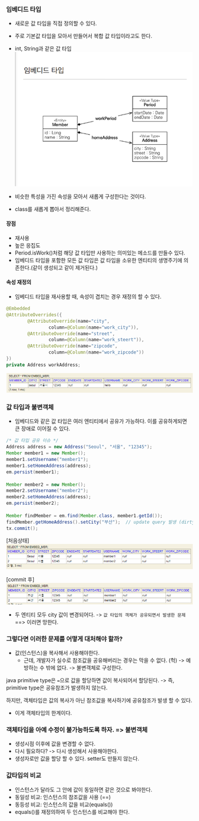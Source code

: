 ### 임베디드 타입
- 새로운 값 타입을 직접 정의할 수 있다.
- 주로 기본값 타입을 모아서 만들어서 복합 값 타입이라고도 한다.
- int, String과 같은 값 타입  
![](.Readme_images/3f9982bf.png)
  
- 비슷한 특성을 가진 속성을 모아서 새롭게 구성한다는 것이다.
- class를 새롭게 뽑아서 정리해준다.

#### 장점
- 재사용
- 높은 응집도
- Period.isWork()처럼 해당 값 타입만 사용하는 의미있는 메소드를 만들수 있다.
- 임베디드 타입을 포함한 모든 값 타입은 값 타입을 소유한 엔티티의 생명주기에 의존한다.(같이 생성되고 같이 제거된다.)

#### 속성 재정의
- 임베디드 타입을 재사용할 때, 속성이 겹치는 경우 재정의 할 수 있다.
```java
@Embedded
@AttributeOverrides({
        @AttributeOverride(name="city",
                column=@Column(name="work_city")),
        @AttributeOverride(name="street",
                column=@Column(name="work_steert")),
        @AttributeOverride(name="zipcode",
                column=@Column(name="work_zipcode"))
})
private Address workAddress;
```
![](.Readme_images/11a020fc.png)


### 값 타입과 불변객체
- 임베디드와 같은 값 타입은 여러 엔티티에서 공유가 가능하다. 이를 공유하게되면 큰 장애로 이어질 수 있다.

```java
/* 값 타입 공유 이슈 */
Address address = new Address("Seoul", "서울", "12345");
Member member1 = new Member();
member1.setUsername("member1");
member1.setHomeAddress(address);
em.persist(member1);

Member member2 = new Member();
member2.setUsername("member2");
member2.setHomeAddress(address);
em.persist(member2);

Member findMember = em.find(Member.class, member1.getId());
findMember.getHomeAddress().setCity("부산");  // update query 발생 (dirty check)
tx.commit();
```

[처음상태]  
![](.Readme_images/69b88223.png)

[commit 후]  
![](.Readme_images/ac19645c.png)  

- 두 엔티티 모두 city 값이 변경되어다. -> `값 타입의 객체가 공유되면서 발생한 문제` ==> 이러면 망한다.

### 그렇다면 이러한 문제를 어떻게 대처해야 할까?
- 값(인스턴스)을 복사해서 사용해야한다.
    - 근데, 개발자가 실수로 참조값을 공유해버리는 경우는 막을 수 없다. (헉) -> 예방하는 수 밖에 없다. -> 불변객체로 구성한다. 

java primitive type은 `=`으로 값을 할당하면 값이 복사되어서 할당된다.
-> 즉, primitive type은 공유참조가 발생하지 않는다.

하지만, 객체타입은 값의 복사가 아닌 참조값을 복사하기에 공유참조가 발생 할 수 있다.
- 이게 객체타입의 한계이다.


### 객체타입을 아예 수정이 불가능하도록 하자. => 불변객체
- 생성시점 이후에 값을 변경할 수 없다.
- 다시 필요하다? -> 다시 생성해서 사용해야한다.
- 생성자로만 값을 할당 할 수 있다. setter도 만들지 않는다.


### 값타입의 비교
- 인스턴스가 달라도 그 안에 값이 동일하면 같은 것으로 봐야한다.
- 동일성 비교: 인스턴스의 참조값을 사용 (==)
- 동등성 비교: 인스턴스의 값을 비교(equals())
- equals()를 재정의하여 두 인스턴스를 비교해야 한다.